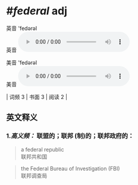 # ***\#federal*** adj
英音 'fedərəl  
英音
<audio src="./media/federal-B.aac" controls="controls"></audio>

美音 'fedərəl  
美音
<audio src="./media/federal.aac" controls="controls"></audio>



| 词频 3 | 书面 3 | 阅读 2 |  

英文释义
---
### 1.*高义频：* **联盟的；联邦 (制)的；联邦政府的：**  

 > a federal republic  
 > 联邦共和国    

 > the Federal Bureau of Investigation (FBI)  
 > 联邦调查局    


